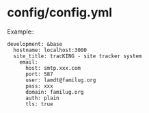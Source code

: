 config/config.yml
=================

Example::

    development: &base
      hostname: localhost:3000
      site_title: tracKING - site tracker system
        email:
          host: smtp.xxx.com
          port: 587
          user: lamdt@familug.org
          pass: xxx
          domain: familug.org
          auth: plain
          tls: true
